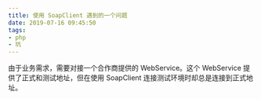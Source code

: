```yaml
---
title: 使用 SoapClient 遇到的一个问题
date: 2019-07-16 09:45:50
tags:
- php
- 坑
---
```


由于业务需求，需要对接一个合作商提供的 WebService。这个 WebService 提供了正式和测试地址，但在使用 SoapClient 连接测试环境时却总是连接到正式地址。
